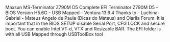 Maxsun MS-Terminator Z790M D5
Complete EFI Terminator Z790M D5 - BIOS Version H5.6G - USB Mapped - Ventura 13.6.4 Thanks to - Luchina-Gabriel - Mateus Angelo de Paula (Dicas do Mateus) and Olarila Forum. It is important that in the BIOS SETUP disable Serial Port, CFG LOCK and secure boot. You can enable Intel VT-d, VTX and Resizable BAR. The EFI folder is with all USB Mapped through USBToolBox tool

